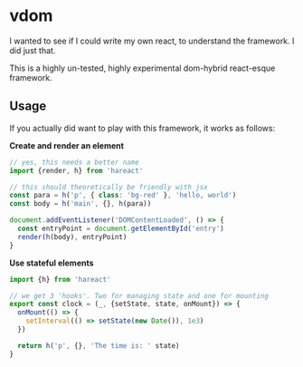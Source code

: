 # vdom

I wanted to see if I could write my own react, to understand the framework. I did just that.

This is a highly un-tested, highly experimental dom-hybrid react-esque framework. 

## Usage

If you actually did want to play with this framework, it works as follows:

**Create and render an element**

```jsx
// yes, this needs a better name
import {render, h} from 'hareact'

// this should theoretically be friendly with jsx
const para = h('p', { class: 'bg-red' }, 'hello, world')
const body = h('main', {}, h(para))

document.addEventListener('DOMContentLoaded', () => {
  const entryPoint = document.getElementById('entry')
  render(h(body), entryPoint)
}
```


**Use stateful elements**

```jsx
import {h} from 'hareact'

// we get 3 'hooks'. Two for managing state and one for mounting
export const clock = (_, {setState, state, onMount}) => {
  onMount(() => {
    setInterval(() => setState(new Date()), 1e3)
  })

  return h('p', {}, 'The time is: ' state)
}
```
